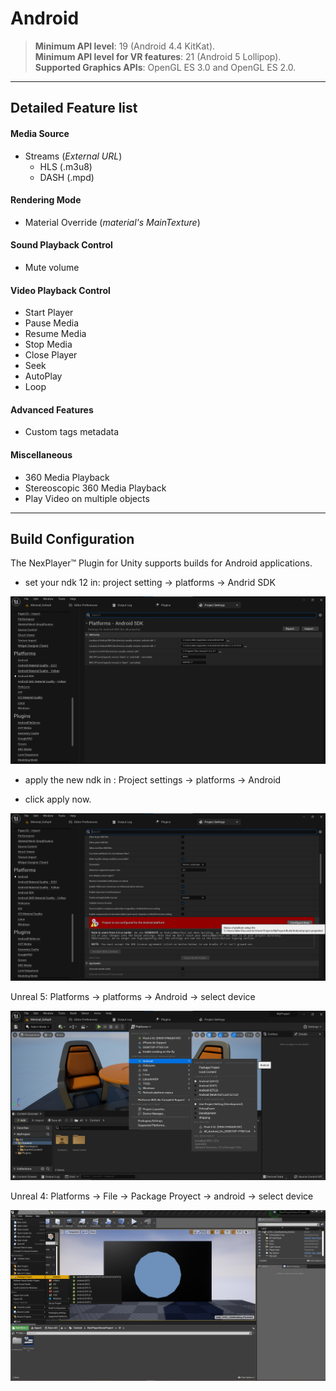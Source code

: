 # Android

> **Minimum API level**: 19 (Android 4.4 KitKat).  
**Minimum API level for VR features**: 21 (Android 5 Lollipop).  
**Supported Graphics APIs**: OpenGL ES  3.0 and OpenGL ES 2.0.  

---
## Detailed Feature list
#### Media Source
- Streams (*External URL*)
	- HLS (.m3u8)
	- DASH (.mpd)

#### Rendering Mode 
- Material Override (*material's MainTexture*)

#### Sound Playback Control
- Mute volume

#### Video Playback Control
- Start Player
- Pause Media
- Resume Media
- Stop Media
- Close Player
- Seek
- AutoPlay
- Loop

#### Advanced Features
- Custom tags metadata

#### Miscellaneous
- 360 Media Playback
- Stereoscopic 360 Media Playback
- Play Video on multiple objects

---
## Build Configuration

The NexPlayer™ Plugin for Unity supports builds for Android applications.

-  set your ndk 12 in: project setting → platforms → Andrid SDK

![](../assets/platforms/and1.png)

- apply the new ndk in : Project settings → platforms → Android

- click apply now.

![](../assets/platforms/and2.png)

Unreal 5: Platforms → platforms → Android → select device

![](../assets/platforms/and3.png)

Unreal 4: Platforms → File → Package Proyect → android → select device

![](../assets/platforms/and4.png)